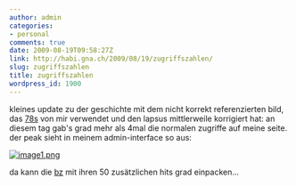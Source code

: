 ```yaml
---
author: admin
categories:
- personal
comments: true
date: 2009-08-19T09:58:27Z
link: http://habi.gna.ch/2009/08/19/zugriffszahlen/
slug: zugriffszahlen
title: zugriffszahlen
wordpress_id: 1900
---
```


kleines update zu der geschichte mit dem nicht korrekt referenzierten bild, das [78s](http://www.78s.ch/) von mir verwendet und den lapsus mittlerweile korrigiert hat: an diesem tag gab's grad mehr als 4mal die normalen zugriffe auf meine seite. der peak sieht in meinem admin-interface so aus:




  

[![image1.png](http://habi.gna.ch/wp-content/uploads/2009/09/image1-tm.jpg)](http://habi.gna.ch/wp-content/uploads/2009/09/image1.png)

  



da kann die [bz](http://habi.gna.ch/2009/07/09/zugriffszahlen-nach-dem-artikel-in-der-bz/) mit ihren 50 zusätzlichen hits grad einpacken...



